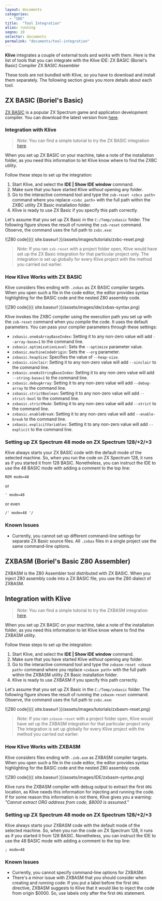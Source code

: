 ```yaml
---
layout: documents
categories: 
  - "IDE"
title:  "Tool Integration"
alias: running
seqno: 10
selector: documents
permalink: "documents/tool-integration"
---
```


**Klive** integrates a couple of external tools and works with them. Here is the list of tools that you can integrate with the Klive IDE:
ZX BASIC (Boriel's Basic) Compiler
ZX BASIC Assembler

These tools are not bundled with Klive, so you have to download and install them separately. The following section gives you more details about each tool.

## ZX BASIC (Boriel's Basic)

[ZX BASIC](https://github.com/boriel/zxbasic) is a popular ZX Spectrum game and application development compiler. You can download the latest version from [here](https://zxbasic.readthedocs.io/en/latest/archive/).

### Integration with Klive

> *Note*: You can find a simple tutorial to try the ZX BASIC integration [here](https://dotneteer.github.io/kliveide/getting-started/try-run-zxb-code).

When you set up ZX BASIC on your machine, take a note of the installation folder, as you need this information to let Klive know where to find the ZXBC utility.

Follow these steps to set up the integration:

1. Start Klive, and select the **IDE \| Show IDE window** command.
2. Make sure that you have started Klive *without* opening any folder.
3. Go to the interactive command tool and type the `zxb-reset <zbcx path>` command where you replace `<zxbc path>` with the full path within the ZXBC utility ZX Basic installation folder.
4. Klive is ready to use ZX Basic if you specify this path correctly.

Let's assume that you set up ZX Basic in the `C:/Temp/zxbasic` folder. The following figure shows the result of running the `zxb-reset` command. Observe, the command uses the full path to `zxbc.exe`:

![Z80 code]({{ site.baseurl }}/assets/images/tutorials/zxbc-reset.png)

> *Note*: If you ran `zxb-reset` with a project folder open, Klive would have set up the ZX Basic integration for that particular project only. The integration is set up globally for every Klive project with the method you carried out earlier.

### How Klive Works with ZX BASIC

Klive considers files ending with `.zxbas` as ZX BASIC compiler targets. When you open such a file in the code editor, the editor provides syntax highlighting for the BASIC code and the nested Z80 assembly code.

![Z80 code]({{ site.baseurl }}/assets/images/ide/zxbas-syntax.png)

Klive invokes the ZXBC compiler using the execution path you set up with the `zxb-reset` command when you compile the code. It uses the default parameters. You can pass your compiler parameters through these settings:

- `zxbasic.oneAsArrayBaseIndex`: Setting it to any non-zero value will add `--array-base=1` to the command line.
- `zxbasic.optimizationLevel`: Sets the `--optimize` parameter value.
- `zxbasic.machineCodeOrigin`: Sets the `--org` parameter.
- `zxbasic.heapSize`: Specifies the value of `--heap-size`.
- `zxbasic.sinclair`: Setting it to any non-zero value will add `--sinclair` to the command line.
- `zxbasic.oneAsStringBaseIndex`: Setting it to any non-zero value will add `--string-base=1` to the command line.
- `zxbasic.debugArray`: Setting it to any non-zero value will add `--debug-array` to the command line.
- `zxbasic.strictBoolean`: Setting it to any non-zero value will add `--strict-bool` to the command line.
- `zxbasic.strictMode`: Setting it to any non-zero value will add `--strict` to the command line.
- `zxbasic.enableBreak`: Setting it to any non-zero value will add `--enable-break` to the command line.
- `zxbasic.explicitVariables`: Setting it to any non-zero value will add `--explicit` to the command line.

### Setting up ZX Spectrum 48 mode on ZX Spectrum 128/+2/+3

Klive always starts your ZX BASIC code with the default mode of the selected machine. So, when you run the code on ZX Spectrum 128, it runs as if you started it from 128 BASIC. Nonetheless, you can instruct the IDE to use the 48 BASIC mode with adding a comment to the top line:
```
REM mode=48
```
or
```
' mode=48
```
or even
```
/' mode=48 '/
```

### Known Issues

- Currently, you cannot set up different command-line settings for separate ZX Basic source files. All `.zxbas` files in a single project use the same command-line options.

## ZXBASM (Boriel's Basic Z80 Assembler)

ZXBASM is the Z80 Assembler tool distributed with ZX BASIC. When you inject Z80 assembly code into a ZX BASIC file, you use the Z80 dialect of ZXBASM.

## Integration with Klive

> *Note*: You can find a simple tutorial to try the ZXBASM integration [here](https://dotneteer.github.io/kliveide/getting-started/try-run-zxbasm-code).

When you set up ZX BASIC on your machine, take a note of the installation folder, as you need this information to let Klive know where to find the ZXBASM utility.

Follow these steps to set up the integration:

1. Start Klive, and select the **IDE \| Show IDE window** command.
2. Make sure that you have started Klive *without* opening any folder.
3. Go to the interactive command tool and type the `zxbasm-reset <zbasm path>` command where you replace `<zxbasm path>` with the full path within the ZXBASM utility ZX Basic installation folder.
4. Klive is ready to use ZXBASM if you specify this path correctly.

Let's assume that you set up ZX Basic in the `C:/Temp/zxbasic` folder. The following figure shows the result of running the `zxbasm-reset` command. Observe, the command uses the full path to `zxbc.exe`:

![Z80 code]({{ site.baseurl }}/assets/images/tutorials/zxbasm-reset.png)

> *Note*: If you ran `zxbasm-reset` with a project folder open, Klive would have set up the ZXBASM integration for that particular project only. The integration is set up globally for every Klive project with the method you carried out earlier.

### How Klive Works with ZXBASM

Klive considers files ending with `.zxb.asm` as ZXBASM compiler targets. When you open such a file in the code editor, the editor provides syntax highlighting for the BASIC code and the nested Z80 assembly code.

![Z80 code]({{ site.baseurl }}/assets/images/IDE/zxbasm-syntax.png)

Klive runs the ZXBASM compiler with debug output to extract the first `ORG` location, as Klive needs this information for injecting and running the code. If for some reason this information is not there, Klive gives you a warning: *"Cannot extract ORG address from code, $8000 is assumed."*

### Setting up ZX Spectrum 48 mode on ZX Spectrum 128/+2/+3

Klive always starts your ZXBASM code with the default mode of the selected machine. So, when you run the code on ZX Spectrum 128, it runs as if you started it from 128 BASIC. Nonetheless, you can instruct the IDE to use the 48 BASIC mode with adding a comment to the top line:
```
; mode=48
```

### Known Issues

- Currently, you cannot specify command-line options for ZXBASM.
- There's a minor issue with ZXBASM that you should consider when creating and running code: If you put a label before the first `ORG` directive, ZXBASM suggests to Klive that it would like to inject the code from origin $0000. So, use labels only after the first `ORG` statement.


